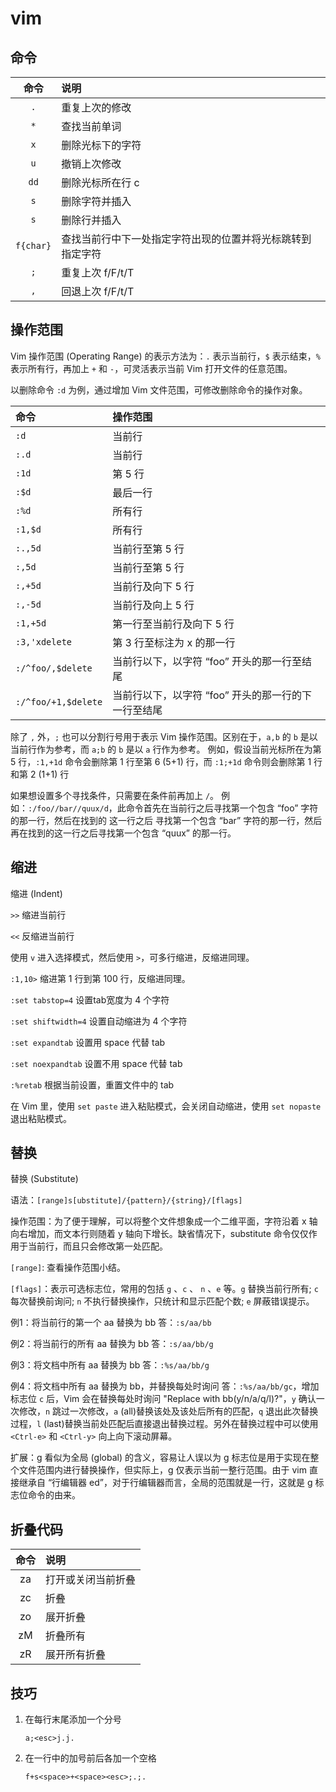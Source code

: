 # vim

## 命令

命令        |说明
:-:         |:-
`.`         |重复上次的修改
`*`         |查找当前单词
`x`         |删除光标下的字符
`u`         |撤销上次修改
`dd`        |删除光标所在行 c
`s`         |删除字符并插入
`s`         |删除行并插入
`f{char}`   |查找当前行中下一处指定字符出现的位置并将光标跳转到指定字符
`;`         |重复上次 f/F/t/T
`,`         |回退上次 f/F/t/T

## 操作范围

Vim 操作范围 (Operating Range) 的表示方法为：`.` 表示当前行，`$` 表示结束，`%` 表示所有行，再加上 `+` 和 `-`，可灵活表示当前 Vim 打开文件的任意范围。

以删除命令 `:d` 为例，通过增加 Vim 文件范围，可修改删除命令的操作对象。

命令                |操作范围
:-                  |:-
`:d`                |当前行
`:.d`               |当前行
`:1d`               |第 5 行
`:$d`               |最后一行
`:%d`               |所有行
`:1,$d`             |所有行
`:.,5d`             |当前行至第 5 行
`:,5d`              |当前行至第 5 行
`:,+5d`             |当前行及向下 5 行
`:,-5d`             |当前行及向上 5 行
`:1,+5d`            |第一行至当前行及向下 5 行
`:3,'xdelete`       |第 3 行至标注为 x 的那一行
`:/^foo/,$delete`   |当前行以下，以字符 “foo” 开头的那一行至结尾
`:/^foo/+1,$delete` |当前行以下，以字符 “foo” 开头的那一行的下一行至结尾

除了 `,` 外，`;` 也可以分割行号用于表示 Vim 操作范围。区别在于，`a,b` 的 `b` 是以当前行作为参考，而 `a;b` 的 `b` 是以 `a` 行作为参考。
例如，假设当前光标所在为第 5 行，`:1,+1d` 命令会删除第 1 行至第 6 (5+1) 行，而 `:1;+1d` 命令则会删除第 1 行和第 2 (1+1) 行

如果想设置多个寻找条件，只需要在条件前再加上 `/`。
例如：`:/foo//bar//quux/d`，此命令首先在当前行之后寻找第一个包含 “foo” 字符的那一行，然后在找到的 这一行之后 寻找第一个包含 “bar” 字符的那一行，然后再在找到的这一行之后寻找第一个包含 “quux” 的那一行。

## 缩进

缩进 (Indent)

`>>` 缩进当前行

`<<` 反缩进当前行

使用 `v` 进入选择模式，然后使用 `>`，可多行缩进，反缩进同理。

`:1,10>` 缩进第 1 行到第 100 行，反缩进同理。

`:set tabstop=4` 设置tab宽度为 4 个字符

`:set shiftwidth=4` 设置自动缩进为 4 个字符

`:set expandtab` 设置用 space 代替 tab

`:set noexpandtab` 设置不用 space 代替 tab

`:%retab` 根据当前设置，重置文件中的 tab

在 Vim 里，使用 `set paste` 进入粘贴模式，会关闭自动缩进，使用 `set nopaste` 退出粘贴模式。

## 替换

替换 (Substitute)

语法：`[range]s[ubstitute]/{pattern}/{string}/[flags]`

操作范围：为了便于理解，可以将整个文件想象成一个二维平面，字符沿着 x 轴向右增加，而文本行则随着 y 轴向下增长。缺省情况下，substitute 命令仅仅作用于当前行，而且只会修改第一处匹配。

`[range]`: 查看操作范围小结。

`[flags]`：表示可选标志位，常用的包括 `g` 、`c`  、 `n` 、`e` 等。`g` 替换当前行所有; `c` 每次替换前询问; `n` 不执行替换操作，只统计和显示匹配个数; `e` 屏蔽错误提示。

例1：将当前行的第一个 aa 替换为 bb
答：`:s/aa/bb`

例2：将当前行的所有 aa 替换为 bb
答：`:s/aa/bb/g`

例3：将文档中所有 aa 替换为 bb
答：`:%s/aa/bb/g`

例4：将文档中所有 aa 替换为 bb，并替换每处时询问
答：`:%s/aa/bb/gc`，增加标志位 `c` 后，Vim 会在替换每处时询问 "Replace with bb(y/n/a/q/l)?"，`y` 确认一次修改，`n` 跳过一次修改，`a` (all)替换该处及该处后所有的匹配，`q` 退出此次替换过程，`l` (last)替换当前处匹配后直接退出替换过程。另外在替换过程中可以使用 `<Ctrl-e>` 和 `<Ctrl-y>` 向上向下滚动屏幕。

扩展：g 看似为全局 (global) 的含义，容易让人误以为 g 标志位是用于实现在整个文件范围内进行替换操作，但实际上，g 仅表示当前一整行范围。由于 vim 直接继承自 “行编辑器 ed”，对于行编辑器而言，全局的范围就是一行，这就是 g 标志位命令的由来。

## 折叠代码

命令|说明
:-:|:-
za|打开或关闭当前折叠
zc|折叠
zo|展开折叠
zM|折叠所有
zR|展开所有折叠

## 技巧

1. 在每行末尾添加一个分号

    ```vim
    a;<esc>j.j.
    ```

2. 在一行中的加号前后各加一个空格

    ```vim
    f+s<space>+<space><esc>;.;.
    ```
